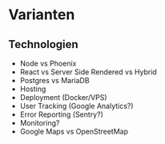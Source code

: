 # Varianten

## Technologien

- Node vs Phoenix
- React vs Server Side Rendered vs Hybrid
- Postgres vs MariaDB
- Hosting
- Deployment (Docker/VPS)
- User Tracking (Google Analytics?)
- Error Reporting (Sentry?)
- Monitoring?
- Google Maps vs OpenStreetMap
